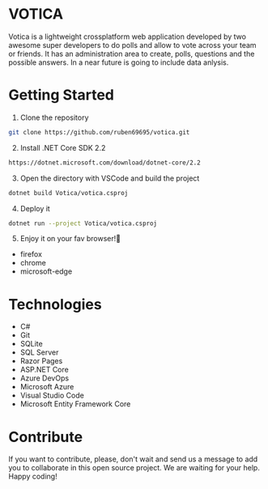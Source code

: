 # VOTICA
Votica is a lightweight crossplatform web application developed by two awesome super developers to do polls and allow to vote across your team or friends. It has an administration area to create, polls, questions and the possible answers. In a near future is going to include data anlysis.

# Getting Started
1. Clone the repository
```bash
git clone https://github.com/ruben69695/votica.git
```
2. Install .NET Core SDK 2.2
```bash
https://dotnet.microsoft.com/download/dotnet-core/2.2
```
3. Open the directory with VSCode and build the project
```bash
dotnet build Votica/votica.csproj
```
4. Deploy it
```bash
dotnet run --project Votica/votica.csproj
```
5. Enjoy it on your fav browser!:beer:
- firefox
- chrome
- microsoft-edge


# Technologies
- C#
- Git
- SQLite
- SQL Server
- Razor Pages
- ASP.NET Core
- Azure DevOps
- Microsoft Azure
- Visual Studio Code
- Microsoft Entity Framework Core

# Contribute
If you want to contribute, please, don't wait and send us a message to add you to collaborate in this open source project. We are waiting for your help. Happy coding!


<br />

